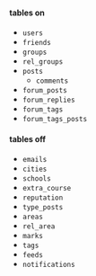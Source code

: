 ####	tables on
- `users`
- `friends`
- `groups`
- `rel_groups`
- `posts`
	- `comments`
- `forum_posts`
- `forum_replies`
- `forum_tags`
- `forum_tags_posts`

####	tables off
- `emails`
- `cities`
- `schools`
- `extra_course`
- `reputation`
- `type_posts`
- `areas`
- `rel_area`
- `marks`
- `tags`
- `feeds`
- `notifications`

